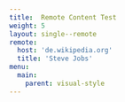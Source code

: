 ```yaml
---
title:  Remote Content Test
weight: 5
layout: single--remote
remote:
  host: 'de.wikipedia.org'
  title: 'Steve Jobs'
menu:
  main:
    parent: visual-style
---
```

